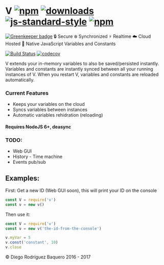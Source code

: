 # V [![npm](https://img.shields.io/npm/v/v.svg)](https://npmjs.org/package/v) [![downloads](https://img.shields.io/npm/dm/v.svg)](https://npmjs.org/package/v) [![js-standard-style](https://img.shields.io/badge/code%20style-standard-brightgreen.svg)](http://standardjs.com/) [![npm](https://img.shields.io/npm/l/v.svg)](LICENSE)

[![Greenkeeper badge](https://badges.greenkeeper.io/DiegoRBaquero/V.svg?token=a422ad2d4e68470f999284e20bc6a0f1936468ebfcb74c157a65c2a54037e0d2)](https://greenkeeper.io/)
🔒 Secure ❄️ Synchronized ⚡️ Realtime ☁️ Cloud Hosted 🌈 Native JavaScript Variables and Constants

[![Build Status](https://travis-ci.com/DiegoRBaquero/V.svg?token=RmCH18hHqxd9wdtEPyix&branch=master)](https://travis-ci.com/DiegoRBaquero/V) [![codecov](https://codecov.io/gh/DiegoRBaquero/V/branch/master/graph/badge.svg?token=uwf6VJzWlr)](https://codecov.io/gh/DiegoRBaquero/V)

V extends your in-memory variables to also be saved/persisted instantly. Variables and constants are instantly synced
between all your running instances of V. When you restart V, variables and constants are reloaded automatically.

### Current Features
- Keeps your variables on the cloud
- Syncs variables between instances
- Automatic variables rehidration (reloading)

#### Requires NodeJS 6+, deasync

### TODO:
- Web GUI
- History - Time machine
- Events pub/sub

## Examples:

First: Get a new ID (Web GUI soon), this will print your ID on the console
```js
const V = require('v')
const v = new v()
```

Then use it:
```js
const V = require('v')
const v = new v('the-id-from-the-console')

v.myVar = 5
v.const('constant', 10)
v.close
```

© Diego Rodríguez Baquero 2016 - 2017

